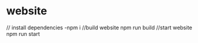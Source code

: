 # website
// install dependencies
-npm i
//build website
npm run build
//start website
npm run start
